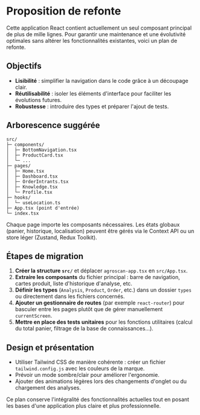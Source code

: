 # Proposition de refonte

Cette application React contient actuellement un seul composant principal de plus de mille lignes. Pour garantir une maintenance et une évolutivité optimales sans altérer les fonctionnalités existantes, voici un plan de refonte.

## Objectifs

- **Lisibilité** : simplifier la navigation dans le code grâce à un découpage clair.
- **Réutilisabilité** : isoler les éléments d'interface pour faciliter les évolutions futures.
- **Robustesse** : introduire des types et préparer l'ajout de tests.

## Arborescence suggérée

```
src/
├─ components/
│  ├─ BottomNavigation.tsx
│  ├─ ProductCard.tsx
│  └─ ...
├─ pages/
│  ├─ Home.tsx
│  ├─ Dashboard.tsx
│  ├─ OrderIntrants.tsx
│  ├─ Knowledge.tsx
│  └─ Profile.tsx
├─ hooks/
│  └─ useLocation.ts
├─ App.tsx (point d'entrée)
└─ index.tsx
```

Chaque page importe les composants nécessaires. Les états globaux (panier, historique, localisation) peuvent être gérés via le Context API ou un store léger (Zustand, Redux Toolkit).

## Étapes de migration

1. **Créer la structure `src/`** et déplacer `agroscan-app.tsx` en `src/App.tsx`.
2. **Extraire les composants** du fichier principal : barre de navigation, cartes produit, liste d'historique d'analyse, etc.
3. **Définir les types** (`Analysis`, `Product`, `Order`, etc.) dans un dossier `types` ou directement dans les fichiers concernés.
4. **Ajouter un gestionnaire de routes** (par exemple `react-router`) pour basculer entre les pages plutôt que de gérer manuellement `currentScreen`.
5. **Mettre en place des tests unitaires** pour les fonctions utilitaires (calcul du total panier, filtrage de la base de connaissances...).

## Design et présentation

- Utiliser Tailwind CSS de manière cohérente : créer un fichier `tailwind.config.js` avec les couleurs de la marque.
- Prévoir un mode sombre/clair pour améliorer l'ergonomie.
- Ajouter des animations légères lors des changements d'onglet ou du chargement des analyses.

Ce plan conserve l'intégralité des fonctionnalités actuelles tout en posant les bases d'une application plus claire et plus professionnelle.
